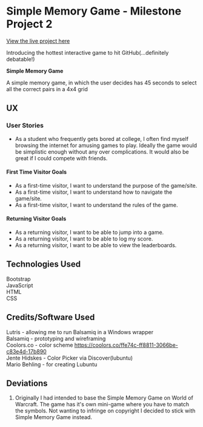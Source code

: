 # Simple Memory Game - Milestone Project 2

[View the live project here](http://changeurltogithublivepreview)

Introducing the hottest interactive game to hit GitHub(...definitely debatable!) 

**Simple Memory Game**

A simple memory game, in which the user decides has 45 seconds to select all the correct pairs in a 4x4 grid

## UX

### User Stories
* As a student who frequently gets bored at college, I often find myself browsing the internet for amusing games to play. Ideally the game would be simplistic enough without any over complications. It would also be great if I could compete with friends.

#### First Time Visitor Goals
* As a first-time visitor, I want to understand the purpose of the game/site.
* As a first-time visitor, I want to understand how to navigate the game/site.
* As a first-time visitor, I want to understand the rules of the game.

#### Returning Visitor Goals
* As a returning visitor, I want to be able to jump into a game.
* As a returning visitor, I want to be able to log my score.
* As a returning visitor, I want to be able to view the leaderboards.

## Technologies Used
Bootstrap  
JavaScript  
HTML  
CSS  

## Credits/Software Used
Lutris - allowing me to run Balsamiq in a Windows wrapper  
Balsamiq - prototyping and wireframing  
Coolors.co - color scheme <https://coolors.co/ffe74c-ff8811-3066be-c83e4d-17b890>  
Jente Hidskes - Color Picker via Discover(lubuntu)  
Mario Behling - for creating Lubuntu  



## Deviations   

1. Originally I had intended to base the Simple Memory Game on World of Warcraft. The game has it's own mini-game where you have to match the symbols. Not wanting to infringe on copyright I decided to stick with Simple Memory Game instead.

